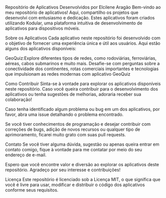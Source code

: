 Repositório de Aplicativos Desenvolvidos por Elcilene Aragão
Bem-vindo ao meu repositório de aplicativos! Aqui, compartilho os projetos que desenvolvi com entusiasmo e dedicação. Estes aplicativos foram criados utilizando Kodular, uma plataforma intuitiva de desenvolvimento de aplicativos para dispositivos móveis.

Sobre os Aplicativos
Cada aplicativo neste repositório foi desenvolvido com o objetivo de fornecer uma experiência única e útil aos usuários. Aqui estão alguns dos aplicativos disponíveis:

GeoQuiz:Explore diferentes tipos de redes, como rodoviárias, ferroviárias, aéreas, cabos submarinos e muito mais. Desafie-se com perguntas sobre a conectividade dos continentes, rotas comerciais importantes e tecnologias que impulsionam as redes modernas com aplicativo GeoQuiz


Como Contribuir
Sinta-se à vontade para explorar os aplicativos disponíveis neste repositório. Caso você queira contribuir para o desenvolvimento dos aplicativos ou tenha sugestões de melhorias, adoraria receber sua colaboração!

Caso tenha identificado algum problema ou bug em um dos aplicativos, por favor, abra uma issue detalhando o problema encontrado.

Se você tiver conhecimentos de programação e desejar contribuir com correções de bugs, adição de novos recursos ou qualquer tipo de aprimoramento, ficarei muito grato com suas pull requests.

Contato
Se você tiver alguma dúvida, sugestão ou apenas queira entrar em contato comigo, fique à vontade para me contatar por meio do seu endereço de e-mail.

Espero que você encontre valor e diversão ao explorar os aplicativos deste repositório. Agradeço por seu interesse e contribuições!

Licença
Este repositório é licenciado sob a Licença MIT, o que significa que você é livre para usar, modificar e distribuir o código dos aplicativos conforme seus requisitos.






